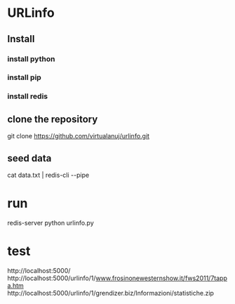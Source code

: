 # URLinfo

## Install
### install python
### install pip
### install redis

## clone the repository
git clone https://github.com/virtualanuj/urlinfo.git

## seed data
cat data.txt | redis-cli --pipe

# run
redis-server
python urlinfo.py

# test
http://localhost:5000/
http://localhost:5000/urlinfo/1/www.frosinonewesternshow.it/fws2011/7tappa.htm
http://localhost:5000/urlinfo/1/grendizer.biz/Informazioni/statistiche.zip

